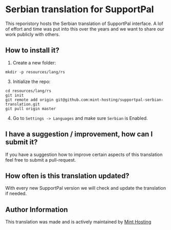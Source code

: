 Serbian translation for SupportPal
=================================

This reporistory hosts the Serbian translation of SupportPal interface. A lof of effort and time was put into this over the years and we want to share our work publicly with others.

How to install it?
------------------
1. Create a new folder: 
```
mkdir -p resources/lang/rs
```
3. Initialize the repo: 
```
cd resources/lang/rs
git init
git remote add origin git@github.com:mint-hosting/supportpal-serbian-translation.git
git pull origin master
```
4. Go to `Settings -> Languages` and make sure `Serbian` is Enabled. 

I have a suggestion / improvement, how can I submit it?
------------------
If you have a suggestion how to improve certain aspects of this translation feel free to submit a pull-request. 

How often is this translation updated?
------------------
With every new SupportPal version we will check and update the translation if needed.

Author Information
------------------
This translation was made and is actively maintained by [Mint Hosting](https://mint.rs)
